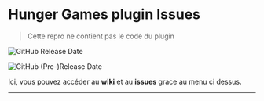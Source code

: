 # Hunger Games plugin Issues
> Cette repro ne contient pas le code du plugin

![GitHub Release Date](https://img.shields.io/github/release-date/Amitron-dev/hungergames-issues?label=date%20release)

![GitHub (Pre-)Release Date](https://img.shields.io/github/release-date-pre/Amitron-Dev/hungergames-issues?label=date%20pre-releases)

Ici, vous pouvez accéder au **wiki** et au **issues** grace au menu ci dessus.
***
